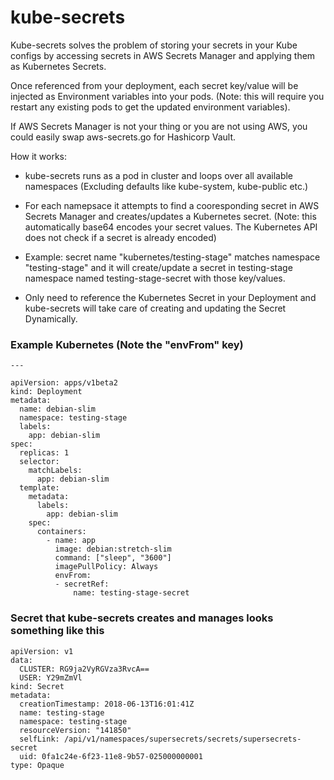# kube-secrets

Kube-secrets solves the problem of storing your secrets in your Kube configs by accessing secrets in AWS Secrets Manager and applying them as Kubernetes Secrets. 

Once referenced from your deployment, each secret key/value will be injected as Environment variables into your pods. (Note: this will require you restart any existing pods to get the updated environment variables).

If AWS Secrets Manager is not your thing or you are not using AWS, you could easily swap aws-secrets.go for Hashicorp Vault.


How it works:
- kube-secrets runs as a pod in cluster and loops over all available namespaces (Excluding defaults like kube-system, kube-public etc.)

- For each namepsace it attempts to find a cooresponding secret in AWS Secrets Manager and creates/updates a Kubernetes secret. (Note: this automatically base64 encodes your secret values. The Kubernetes API does not check if a secret is already encoded) 

- Example: secret name "kubernetes/testing-stage" matches namespace "testing-stage" and it will create/update a secret in testing-stage namespace named testing-stage-secret with those key/values.

- Only need to reference the Kubernetes Secret in your Deployment and kube-secrets will take care of creating and updating the Secret Dynamically.



### Example Kubernetes  (Note the "envFrom" key)


```
---

apiVersion: apps/v1beta2
kind: Deployment
metadata:
  name: debian-slim
  namespace: testing-stage
  labels:
    app: debian-slim
spec:
  replicas: 1
  selector:
    matchLabels:
      app: debian-slim
  template:
    metadata:
      labels:
        app: debian-slim
    spec:
      containers:
        - name: app
          image: debian:stretch-slim
          command: ["sleep", "3600"]
          imagePullPolicy: Always
          envFrom:
          - secretRef:
              name: testing-stage-secret
```

### Secret that kube-secrets creates and manages looks something like this

```
apiVersion: v1
data:
  CLUSTER: RG9ja2VyRGVza3RvcA==
  USER: Y29mZmVl
kind: Secret
metadata:
  creationTimestamp: 2018-06-13T16:01:41Z
  name: testing-stage
  namespace: testing-stage
  resourceVersion: "141850"
  selfLink: /api/v1/namespaces/supersecrets/secrets/supersecrets-secret
  uid: 0fa1c24e-6f23-11e8-9b57-025000000001
type: Opaque
```

